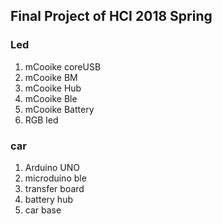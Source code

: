 ## Final Project of HCI 2018 Spring

### Led
1. mCooike coreUSB
2. mCooike BM 
3. mCooike Hub
4. mCooike Ble
5. mCooike Battery
6. RGB led 

### car
1. Arduino UNO
2. microduino ble
3. transfer board
4. battery hub
5. car base